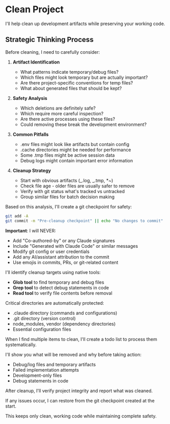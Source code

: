 # Clean Project

I'll help clean up development artifacts while preserving your working code.

## Strategic Thinking Process

<think>
Before cleaning, I need to carefully consider:

1. **Artifact Identification**

   - What patterns indicate temporary/debug files?
   - Which files might look temporary but are actually important?
   - Are there project-specific conventions for temp files?
   - What about generated files that should be kept?

2. **Safety Analysis**

   - Which deletions are definitely safe?
   - Which require more careful inspection?
   - Are there active processes using these files?
   - Could removing these break the development environment?

3. **Common Pitfalls**

   - .env files might look like artifacts but contain config
   - .cache directories might be needed for performance
   - Some .tmp files might be active session data
   - Debug logs might contain important error information

4. **Cleanup Strategy**
   - Start with obvious artifacts (_.log, _.tmp, \*~)
   - Check file age - older files are usually safer to remove
   - Verify with git status what's tracked vs untracked
   - Group similar files for batch decision making
     </think>

Based on this analysis, I'll create a git checkpoint for safety:

```bash
git add -A
git commit -m "Pre-cleanup checkpoint" || echo "No changes to commit"
```

**Important**: I will NEVER:

- Add "Co-authored-by" or any Claude signatures
- Include "Generated with Claude Code" or similar messages
- Modify git config or user credentials
- Add any AI/assistant attribution to the commit
- Use emojis in commits, PRs, or git-related content

I'll identify cleanup targets using native tools:

- **Glob tool** to find temporary and debug files
- **Grep tool** to detect debug statements in code
- **Read tool** to verify file contents before removal

Critical directories are automatically protected:

- .claude directory (commands and configurations)
- .git directory (version control)
- node_modules, vendor (dependency directories)
- Essential configuration files

When I find multiple items to clean, I'll create a todo list to process them systematically.

I'll show you what will be removed and why before taking action:

- Debug/log files and temporary artifacts
- Failed implementation attempts
- Development-only files
- Debug statements in code

After cleanup, I'll verify project integrity and report what was cleaned.

If any issues occur, I can restore from the git checkpoint created at the start.

This keeps only clean, working code while maintaining complete safety.
